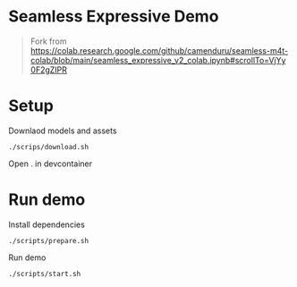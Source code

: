 # Seamless Expressive Demo

> Fork from https://colab.research.google.com/github/camenduru/seamless-m4t-colab/blob/main/seamless_expressive_v2_colab.ipynb#scrollTo=VjYy0F2gZIPR

# Setup

Downlaod models and assets

```shell
./scrips/download.sh
```

Open . in devcontainer


# Run demo

Install dependencies
```shell
./scripts/prepare.sh
```

Run demo
```shell
./scripts/start.sh
```